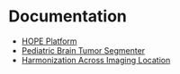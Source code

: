 # Documentation
- [HOPE Platform](https://precision-medical-imaging-group.github.io/HOPE-Platform/)
- [Pediatric Brain Tumor Segmenter](https://precision-medical-imaging-group.github.io/HOPE-Segmenter-Kids)
- [Harmonization Across Imaging Location](https://precision-medical-imaging-group.github.io/SegmenterApp-HAIL/)

